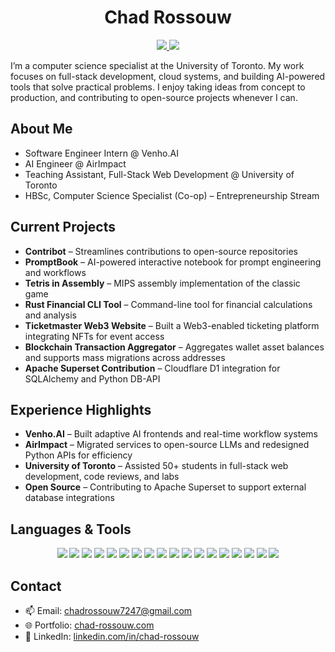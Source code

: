 <h1 align="center">Chad Rossouw</h1>

<p align="center">
  <a href="https://chad-rossouw.com">
    <img src="https://img.shields.io/badge/-Portfolio-000?logo=internet-computer&logoColor=white&style=for-the-badge" />
  </a>
  <a href="https://www.linkedin.com/in/chad-rossouw/">
    <img src="https://img.shields.io/badge/LinkedIn-0A66C2?style=for-the-badge&logo=linkedin&logoColor=white" />
  </a>
</p>

I’m a computer science specialist at the University of Toronto. My work focuses on full-stack development, cloud systems, and building AI-powered tools that solve practical problems. I enjoy taking ideas from concept to production, and contributing to open-source projects whenever I can.  

## About Me

- Software Engineer Intern @ Venho.AI  
- AI Engineer @ AirImpact  
- Teaching Assistant, Full-Stack Web Development @ University of Toronto  
- HBSc, Computer Science Specialist (Co-op) – Entrepreneurship Stream  

## Current Projects

- **Contribot** – Streamlines contributions to open-source repositories  
- **PromptBook** – AI-powered interactive notebook for prompt engineering and workflows  
- **Tetris in Assembly** – MIPS assembly implementation of the classic game  
- **Rust Financial CLI Tool** – Command-line tool for financial calculations and analysis  
- **Ticketmaster Web3 Website** – Built a Web3-enabled ticketing platform integrating NFTs for event access  
- **Blockchain Transaction Aggregator** – Aggregates wallet asset balances and supports mass migrations across addresses  
- **Apache Superset Contribution** – Cloudflare D1 integration for SQLAlchemy and Python DB-API  

## Experience Highlights

- **Venho.AI** – Built adaptive AI frontends and real-time workflow systems  
- **AirImpact** – Migrated services to open-source LLMs and redesigned Python APIs for efficiency  
- **University of Toronto** – Assisted 50+ students in full-stack web development, code reviews, and labs  
- **Open Source** – Contributing to Apache Superset to support external database integrations  

## Languages & Tools

<p align="center">
  <img src="https://img.shields.io/badge/-JavaScript-F7DF1E?style=for-the-badge&logo=javascript&logoColor=black" />
  <img src="https://img.shields.io/badge/-TypeScript-3178C6?style=for-the-badge&logo=typescript&logoColor=white" />
  <img src="https://img.shields.io/badge/-Python-3776AB?style=for-the-badge&logo=python&logoColor=white" />
  <img src="https://img.shields.io/badge/-Rust-000000?style=for-the-badge&logo=rust&logoColor=white" />
  <img src="https://img.shields.io/badge/-Node.js-339933?style=for-the-badge&logo=nodedotjs&logoColor=white" />
  <img src="https://img.shields.io/badge/-React-61DAFB?style=for-the-badge&logo=react&logoColor=black" />
  <img src="https://img.shields.io/badge/-Angular-DD0031?style=for-the-badge&logo=angular&logoColor=white" />
  <img src="https://img.shields.io/badge/-Next.js-000000?style=for-the-badge&logo=nextdotjs&logoColor=white" />
  <img src="https://img.shields.io/badge/-C-A8B9CC?style=for-the-badge&logo=c&logoColor=white" />
  <img src="https://img.shields.io/badge/Java-ED8B00?style=for-the-badge&logo=openjdk&logoColor=white" />
  <img src="https://img.shields.io/badge/-Docker-2496ED?style=for-the-badge&logo=docker&logoColor=white" />
  <img src="https://img.shields.io/badge/-SQL-4479A1?style=for-the-badge&logo=postgresql&logoColor=white" />
  <img src="https://img.shields.io/badge/-Bash-4EAA25?style=for-the-badge&logo=gnubash&logoColor=white" />
  <img src="https://img.shields.io/badge/-Solidity-363636?style=for-the-badge&logo=solidity&logoColor=white" />
  <img src="https://img.shields.io/badge/-Hardhat-000000?style=for-the-badge&logo=hardhat&logoColor=white" />
  <img src="https://img.shields.io/badge/-Ethereum-3C3C3D?style=for-the-badge&logo=ethereum&logoColor=white" />
  <img src="https://img.shields.io/badge/-Web3.js-0F0F0F?style=for-the-badge&logo=web3dotjs&logoColor=white" />
  <img src="https://img.shields.io/badge/-Foundry-1B1B1B?style=for-the-badge&logo=foundry&logoColor=white" />
</p>

## Contact

- 📫 Email: chadrossouw7247@gmail.com  
- 🌐 Portfolio: [chad-rossouw.com](https://chad-rossouw.com)  
- 🔗 LinkedIn: [linkedin.com/in/chad-rossouw](https://www.linkedin.com/in/chad-rossouw/)
